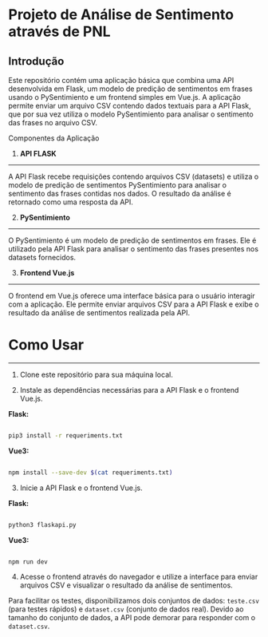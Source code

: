 # Projeto de Análise de Sentimento através de PNL

## Introdução

  

Este repositório contém uma aplicação básica que combina uma API desenvolvida em Flask, um modelo de predição de sentimentos em frases usando o PySentimiento e um frontend simples em Vue.js. A aplicação permite enviar um arquivo CSV contendo dados textuais para a API Flask, que por sua vez utiliza o modelo PySentimiento para analisar o sentimento das frases no arquivo CSV.

  

Componentes da Aplicação

  

1. **API FLASK**

___________

A API Flask recebe requisições contendo arquivos CSV (datasets) e utiliza o modelo de predição de sentimentos PySentimiento para analisar o sentimento das frases contidas nos dados. O resultado da análise é retornado como uma resposta da API.

  
  
  
2. **PySentimiento**

____________________

O PySentimiento é um modelo de predição de sentimentos em frases. Ele é utilizado pela API Flask para analisar o sentimento das frases presentes nos datasets fornecidos.

  
  

3. **Frontend Vue.js**

_____________________

O frontend em Vue.js oferece uma interface básica para o usuário interagir com a aplicação. Ele permite enviar arquivos CSV para a API Flask e exibe o resultado da análise de sentimentos realizada pela API.

  

# Como Usar

---
1. Clone este repositório para sua máquina local.


2. Instale as dependências necessárias para a API Flask e o frontend Vue.js.


**Flask:**

```bash

pip3 install -r requeriments.txt

```


**Vue3:**

```bash

npm install --save-dev $(cat requeriments.txt)

```


3. Inicie a API Flask e o frontend Vue.js.


**Flask:**

```bash

python3 flaskapi.py

```

**Vue3:**

```bash

npm run dev

```

4. Acesse o frontend através do navegador e utilize a interface para enviar arquivos CSV e visualizar o resultado da análise de sentimentos.


Para facilitar os testes, disponibilizamos dois conjuntos de dados: `teste.csv` (para testes rápidos) e `dataset.csv` (conjunto de dados real). Devido ao tamanho do conjunto de dados, a API pode demorar para responder com o `dataset.csv`.
